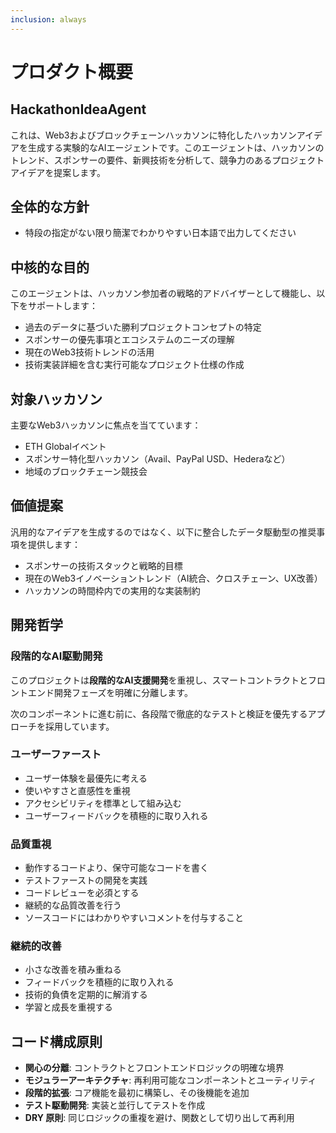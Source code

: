 ```yaml
---
inclusion: always
---
```


# プロダクト概要

## HackathonIdeaAgent

これは、Web3およびブロックチェーンハッカソンに特化したハッカソンアイデアを生成する実験的なAIエージェントです。このエージェントは、ハッカソンのトレンド、スポンサーの要件、新興技術を分析して、競争力のあるプロジェクトアイデアを提案します。

## 全体的な方針
- 特段の指定がない限り簡潔でわかりやすい日本語で出力してください

## 中核的な目的

このエージェントは、ハッカソン参加者の戦略的アドバイザーとして機能し、以下をサポートします：
- 過去のデータに基づいた勝利プロジェクトコンセプトの特定
- スポンサーの優先事項とエコシステムのニーズの理解
- 現在のWeb3技術トレンドの活用
- 技術実装詳細を含む実行可能なプロジェクト仕様の作成

## 対象ハッカソン

主要なWeb3ハッカソンに焦点を当てています：
- ETH Globalイベント
- スポンサー特化型ハッカソン（Avail、PayPal USD、Hederaなど）
- 地域のブロックチェーン競技会

## 価値提案

汎用的なアイデアを生成するのではなく、以下に整合したデータ駆動型の推奨事項を提供します：
- スポンサーの技術スタックと戦略的目標
- 現在のWeb3イノベーショントレンド（AI統合、クロスチェーン、UX改善）
- ハッカソンの時間枠内での実用的な実装制約

## 開発哲学

### 段階的なAI駆動開発

このプロジェクトは**段階的なAI支援開発**を重視し、スマートコントラクトとフロントエンド開発フェーズを明確に分離します。

次のコンポーネントに進む前に、各段階で徹底的なテストと検証を優先するアプローチを採用しています。

### ユーザーファースト

- ユーザー体験を最優先に考える
- 使いやすさと直感性を重視
- アクセシビリティを標準として組み込む
- ユーザーフィードバックを積極的に取り入れる

### 品質重視

- 動作するコードより、保守可能なコードを書く
- テストファーストの開発を実践
- コードレビューを必須とする
- 継続的な品質改善を行う
- ソースコードにはわかりやすいコメントを付与すること

### 継続的改善

- 小さな改善を積み重ねる
- フィードバックを積極的に取り入れる
- 技術的負債を定期的に解消する
- 学習と成長を重視する

## コード構成原則

- **関心の分離**: コントラクトとフロントエンドロジックの明確な境界
- **モジュラーアーキテクチャ**: 再利用可能なコンポーネントとユーティリティ
- **段階的拡張**: コア機能を最初に構築し、その後機能を追加
- **テスト駆動開発**: 実装と並行してテストを作成
- **DRY 原則**: 同じロジックの重複を避け、関数として切り出して再利用